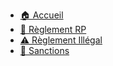 <!-- docs/_sidebar.md -->

* [🏠 Accueil](/)
* [📜 Règlement RP](rp.md)
* [⚠️ Règlement Illégal](illegal.md)
* [🚨 Sanctions](sanctions.md)

